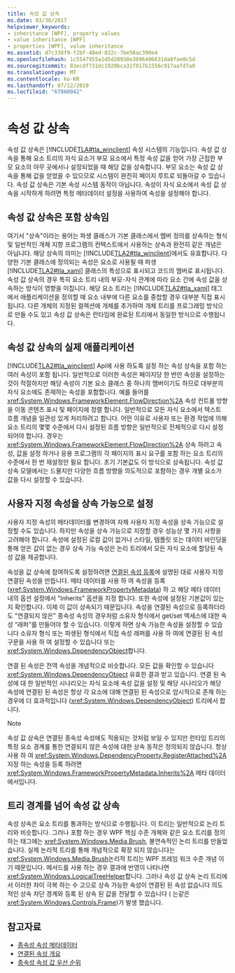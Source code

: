 ```yaml
---
title: 속성 값 상속
ms.date: 03/30/2017
helpviewer_keywords:
- inheritance [WPF], property values
- value inheritance [WPF]
- properties [WPF], value inheritance
ms.assetid: d7c338f9-f2bf-48ed-832c-7be58ac390e4
ms.openlocfilehash: 1c5547955a1d5d20938e3896406631da0fae0c5d
ms.sourcegitcommit: 83ecdf731dc1920bca31f017b1556c917aafd7a0
ms.translationtype: MT
ms.contentlocale: ko-KR
ms.lasthandoff: 07/12/2019
ms.locfileid: "67860042"
---
```

# <a name="property-value-inheritance"></a>속성 값 상속
속성 값 상속은 [!INCLUDE[TLA#tla_winclient](../../../../includes/tlasharptla-winclient-md.md)] 속성 시스템의 기능입니다. 속성 값 상속을 통해 요소 트리의 자식 요소가 부모 요소에서 특정 속성 값을 얻어 가장 근접한 부모 요소의 아무 곳에서나 설정되었을 때 해당 값을 상속합니다. 부모 요소는 속성 값 상속을 통해 값을 얻었을 수 있으므로 시스템이 완전히 페이지 루트로 되돌아갈 수 있습니다. 속성 값 상속은 기본 속성 시스템 동작이 아닙니다. 속성이 자식 요소에서 속성 값 상속을 시작하게 하려면 특정 메타데이터 설정을 사용하여 속성을 설정해야 합니다.  

<a name="Property_Value_Inheritance_is_Containment_Inheritance"></a>   
## <a name="property-value-inheritance-is-containment-inheritance"></a>속성 값 상속은 포함 상속임  
 여기서 "상속"이라는 용어는 파생 클래스가 기본 클래스에서 멤버 정의를 상속하는 형식 및 일반적인 개체 지향 프로그램의 컨텍스트에서 사용하는 상속과 완전히 같은 개념은 아닙니다. 해당 상속의 의미는 [!INCLUDE[TLA2#tla_winclient](../../../../includes/tla2sharptla-winclient-md.md)]에서도 유효합니다. 다양한 기본 클래스에 정의되는 속성은 요소로 사용될 때 파생 [!INCLUDE[TLA2#tla_xaml](../../../../includes/tla2sharptla-xaml-md.md)] 클래스의 특성으로 표시되고 코드의 멤버로 표시됩니다. 속성 값 상속의 경우 특히 요소 트리 내의 부모-자식 관계에 따라 요소 간에 속성 값을 상속하는 방식이 영향을 미칩니다. 해당 요소 트리는 [!INCLUDE[TLA2#tla_xaml](../../../../includes/tla2sharptla-xaml-md.md)] 태그에서 애플리케이션을 정의할 때 요소 내부에 다른 요소를 중첩할 경우 대부분 직접 표시됩니다. 다른 개체의 지정된 컬렉션에 개체를 추가하여 개체 트리를 프로그래밍 방식으로 만들 수도 있고 속성 값 상속은 런타임에 완료된 트리에서 동일한 방식으로 수행됩니다.  
  
<a name="Practical_Applications_of_Property_Value_Inheritance"></a>   
## <a name="practical-applications-of-property-value-inheritance"></a>속성 값 상속의 실제 애플리케이션  
 [!INCLUDE[TLA2#tla_winclient](../../../../includes/tla2sharptla-winclient-md.md)] Api에 사용 하도록 설정 하는 속성 상속을 포함 하는 여러 속성이 포함 됩니다. 일반적으로 이러한 속성은 페이지당 한 번만 속성을 설정하는 것이 적절하지만 해당 속성이 기본 요소 클래스 중 하나의 멤버이기도 하므로 대부분의 자식 요소에도 존재하는 속성을 포함합니다. 예를 들어를 <xref:System.Windows.FrameworkElement.FlowDirection%2A> 속성 컨트롤 방향을 이동 콘텐츠 표시 및 페이지에 정렬 합니다. 일반적으로 모든 자식 요소에서 텍스트 흐름 개념을 일관성 있게 처리하려고 합니다. 어떤 이유로 사용자 또는 환경 작업에 의해 요소 트리의 몇몇 수준에서 다시 설정된 흐름 방향은 일반적으로 전체적으로 다시 설정되어야 합니다. 경우는 <xref:System.Windows.FrameworkElement.FlowDirection%2A> 상속 하려고 속성, 값을 설정 하거나 응용 프로그램의 각 페이지의 표시 요구를 포함 하는 요소 트리의 수준에서 한 번 재설정만 필요 합니다. 초기 기본값도 이 방식으로 상속됩니다. 속성 값 상속 모델에서는 드물지만 다양한 흐름 방향을 의도적으로 포함하는 경우 개별 요소가 값을 다시 설정할 수 있습니다.  
  
<a name="Making_a_Custom_Property_Inheritable"></a>   
## <a name="making-a-custom-property-inheritable"></a>사용자 지정 속성을 상속 가능으로 설정  
 사용자 지정 속성의 메타데이터를 변경하여 자체 사용자 지정 속성을 상속 가능으로 설정할 수도 있습니다. 하지만 속성을 상속 가능으로 지정할 경우 성능상 몇 가지 사항을 고려해야 합니다. 속성에 설정된 로컬 값이 없거나 스타일, 템플릿 또는 데이터 바인딩을 통해 얻은 값이 없는 경우 상속 가능 속성은 논리 트리에서 모든 자식 요소에 할당된 속성 값을 제공합니다.  
  
 속성을 값 상속에 참여하도록 설정하려면 [연결된 속성 등록](how-to-register-an-attached-property.md)에 설명된 대로 사용자 지정 연결된 속성을 만듭니다. 메타 데이터를 사용 하 여 속성을 등록 (<xref:System.Windows.FrameworkPropertyMetadata>) 하 고 해당 메타 데이터 내의 옵션 설정에서 "Inherits" 옵션을 지정 합니다. 또한 속성에 설정된 기본값이 있는지 확인합니다. 이제 이 값이 상속되기 때문입니다. 속성을 연결된 속성으로 등록하더라도 "연결되지 않은" 종속성 속성의 경우처럼 소유자 형식에서 get/set 액세스에 대한 속성 “래퍼”를 만들어야 할 수 있습니다. 이렇게 하면 상속 가능한 속성을 설정할 수 있습니다 소유자 형식 또는 파생된 형식에서 직접 속성 래퍼를 사용 하 여에 연결된 된 속성 구문을 사용 하 여 설정할 수 있습니다 또는 <xref:System.Windows.DependencyObject>합니다.  
  
 연결 된 속성은 전역 속성을 개념적으로 비슷합니다. 모든 값을 확인할 수 있습니다 <xref:System.Windows.DependencyObject> 유효한 결과 받고 있습니다. 연결 된 속성에 대 한 일반적인 시나리오는 자식 요소에 속성 값을 설정 및 해당 시나리오가 해당 속성에 연결된 된 속성은 항상 각 요소에 대해 연결된 된 속성으로 암시적으로 존재 하는 경우에 더 효과적입니다 (<xref:System.Windows.DependencyObject>) 트리에서 합니다.  
  
> [!NOTE]
>  속성 값 상속은 연결된 종속성 속성에도 적용되는 것처럼 보일 수 있지만 런타임 트리의 특정 요소 경계를 통한 연결되지 않은 속성에 대한 상속 동작은 정의되지 않습니다. 항상 사용 하 여 <xref:System.Windows.DependencyProperty.RegisterAttached%2A> 지정 하는 속성을 등록 하려면 <xref:System.Windows.FrameworkPropertyMetadata.Inherits%2A> 메타 데이터에서입니다.  
  
<a name="InheritanceContext"></a>   
## <a name="inheriting-property-values-across-tree-boundaries"></a>트리 경계를 넘어 속성 값 상속  
 속성 상속은 요소 트리를 통과하는 방식으로 수행됩니다. 이 트리는 일반적으로 논리 트리와 비슷합니다. 그러나 포함 하는 경우 WPF 핵심 수준 개체와 같은 요소 트리를 정의 하는 태그에는 <xref:System.Windows.Media.Brush>, 불연속적인 논리 트리를 만들었습니다. 실제 논리적 트리를 통해 개념적으로 확장 되지 않습니다는 <xref:System.Windows.Media.Brush>논리적 트리는 WPF 프레임 워크 수준 개념 이기 때문입니다. 메서드를 사용 하는 경우 결과에 반영이 나타나면 <xref:System.Windows.LogicalTreeHelper>합니다. 그러나 속성 값 상속 논리 트리에서 이러한 차이 극복 하는 수 고으로 상속 가능한 속성이 연결된 된 속성 없습니다 의도적인 상속 차단 경계와 등록 된 상속 된 값을 전달할 수 있습니다 ( 는같은<xref:System.Windows.Controls.Frame>)가 발생 했습니다.  
  
## <a name="see-also"></a>참고자료

- [종속성 속성 메타데이터](dependency-property-metadata.md)
- [연결된 속성 개요](attached-properties-overview.md)
- [종속성 속성 값 우선 순위](dependency-property-value-precedence.md)
